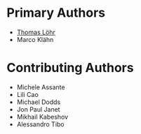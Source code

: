 Primary Authors
===============
- [Thomas Löhr](https://github.com/tlhr)
- Marco Klähn

Contributing Authors
====================
- Michele Assante
- Lili Cao
- Michael Dodds
- Jon Paul Janet
- Mikhail Kabeshov
- Alessandro Tibo
